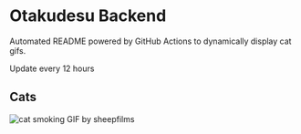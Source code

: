 # Otakudesu Backend

Automated README powered by GitHub Actions to dynamically display cat gifs.

 Update every 12 hours

## Cats

![cat smoking GIF by sheepfilms](https://media3.giphy.com/media/l0ExdMHUDKteztyfe/200.gif?cid=9acd02dastuq835men1z4hao7n7h52vlzd2iru1wpdvtyl8x&ep=v1_gifs_search&rid=200.gif&ct=g)
